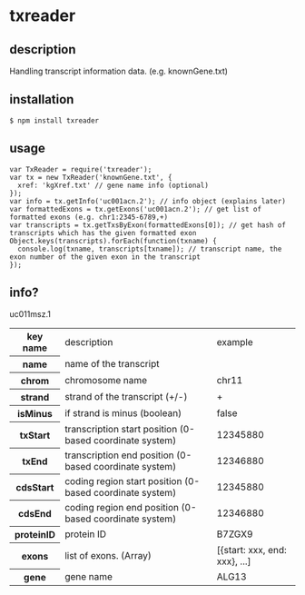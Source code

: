 txreader
=========

description
------------
Handling transcript information data.
(e.g. knownGene.txt)

installation
-------------

    $ npm install txreader

usage
------
    var TxReader = require('txreader');
    var tx = new TxReader('knownGene.txt', {
      xref: 'kgXref.txt' // gene name info (optional)
    });
    var info = tx.getInfo('uc001acn.2'); // info object (explains later)
    var formattedExons = tx.getExons('uc001acn.2'); // get list of formatted exons (e.g. chr1:2345-6789,+)
    var transcripts = tx.getTxsByExon(formattedExons[0]); // get hash of transcripts which has the given formatted exon
    Object.keys(transcripts).forEach(function(txname) {
      console.log(txname, transcripts[txname]); // transcript name, the exon number of the given exon in the transcript
    });

info?
------

<table>
<tr><th>key name</th>
<td>description</td>
<td>example</td></tr>

<tr><th>name</th>
<td>name of the transcript</td>
<td></td>uc011msz.1</tr>

<tr><th>chrom</th>
<td>chromosome name</td>
<td>chr11</td></tr>

<tr><th>strand</th>
<td>strand of the transcript (+/-)</td>
<td>+</td></tr>

<tr><th>isMinus</th>
<td>if strand is minus (boolean)</td>
<td>false</td></tr>

<tr><th>txStart</th>
<td>transcription start position (0-based coordinate system)</td>
<td>12345880</td></tr>

<tr><th>txEnd</th>
<td>transcription end position (0-based coordinate system)</td>
<td>12346880</td></tr>

<tr><th>cdsStart</th>
<td>coding region start position (0-based coordinate system)</td>
<td>12345880</td></tr>

<tr><th>cdsEnd</th>
<td>coding region end position (0-based coordinate system)</td>
<td>12346880</td></tr>

<!--
<tr><th>exonCount</th>
<td>the number of exons</td>
<td>5</td></tr>

<tr><th>exonStarts</th>
<td>exon start positions (0-based) (Array)</td>
<td>[1234, 2345]</td></tr>

<tr><th>exonEnds</th>
<td>exon end positions (0-based) (Array)</td>
<td>[1245, 3456]</td></tr>
-->

<tr><th>proteinID</th>
<td>protein ID</td>
<td>B7ZGX9</td></tr>

<tr><th>exons</th>
<td>list of exons. (Array)</td>
<td>[{start: xxx, end: xxx}, ...]</td></tr>

<tr><th>gene</th>
<td>gene name</td>
<td>ALG13</td></tr>


</table>
